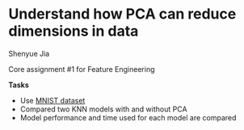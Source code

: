 # Understand how PCA can reduce dimensions in data

Shenyue Jia

Core assignment #1 for Feature Engineering

**Tasks**

- Use [MNIST dataset](https://en.wikipedia.org/wiki/MNIST_database)
- Compared two KNN models with and without PCA
- Model performance and time used for each model are compared
